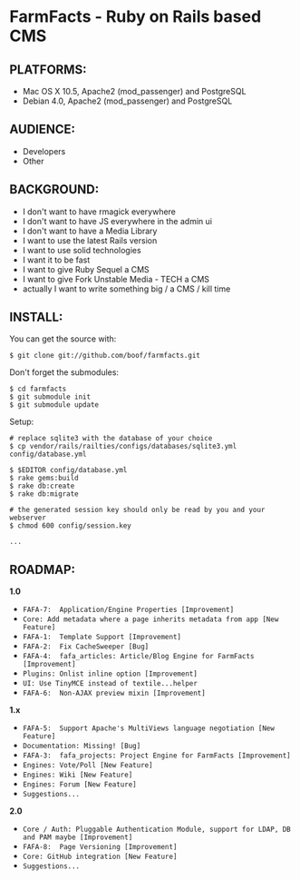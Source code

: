 FarmFacts - Ruby on Rails based CMS
===================================

PLATFORMS:
----------

* Mac OS X 10.5, Apache2 (mod\_passenger) and PostgreSQL
* Debian 4.0, Apache2 (mod\_passenger) and PostgreSQL

AUDIENCE:
---------

* Developers
* Other

BACKGROUND:
-----------

* I don't want to have rmagick everywhere
* I don't want to have JS everywhere in the admin ui
* I don't want to have a Media Library
* I want to use the latest Rails version
* I want to use solid technologies
* I want it to be fast
* I want to give Ruby Sequel a CMS
* I want to give Fork Unstable Media - TECH a CMS
* actually I want to write something big / a CMS / kill time

INSTALL:
--------

You can get the source with:

    $ git clone git://github.com/boof/farmfacts.git

Don't forget the submodules:

    $ cd farmfacts
    $ git submodule init
    $ git submodule update

Setup:

    # replace sqlite3 with the database of your choice
    $ cp vendor/rails/railties/configs/databases/sqlite3.yml config/database.yml

    $ $EDITOR config/database.yml
    $ rake gems:build
    $ rake db:create
    $ rake db:migrate

    # the generated session key should only be read by you and your webserver
    $ chmod 600 config/session.key

    ...

ROADMAP:
--------

**1.0**

* `FAFA-7:  Application/Engine Properties [Improvement]`
* `Core: Add metadata where a page inherits metadata from app [New Feature]`
* `FAFA-1:  Template Support [Improvement]`
* `FAFA-2:  Fix CacheSweeper [Bug]`
* `FAFA-4:  fafa_articles: Article/Blog Engine for FarmFacts [Improvement]`
* `Plugins: Onlist inline option [Improvement]`
* `UI: Use TinyMCE instead of textile...helper`
* `FAFA-6:  Non-AJAX preview mixin [Improvement]`

**1.x**

* `FAFA-5:  Support Apache's MultiViews language negotiation [New Feature]`
* `Documentation: Missing! [Bug]`
* `FAFA-3:  fafa_projects: Project Engine for FarmFacts [Improvement]`
* `Engines: Vote/Poll [New Feature]`
* `Engines: Wiki [New Feature]`
* `Engines: Forum [New Feature]`
* `Suggestions...`

**2.0**

* `Core / Auth: Pluggable Authentication Module, support for LDAP, DB and PAM maybe [Improvement]`
* `FAFA-8:  Page Versioning [Improvement]`
* `Core: GitHub integration [New Feature]`
* `Suggestions...`
